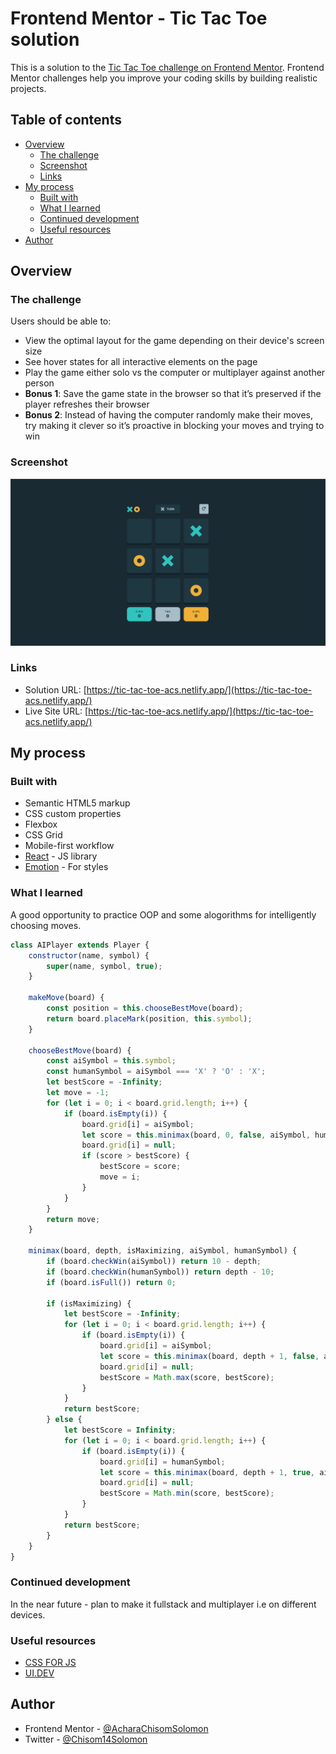 # Frontend Mentor - Tic Tac Toe solution

This is a solution to the [Tic Tac Toe challenge on Frontend Mentor](https://www.frontendmentor.io/challenges/tic-tac-toe-game-Re7ZF_E2v). Frontend Mentor challenges help you improve your coding skills by building realistic projects. 

## Table of contents

- [Overview](#overview)
  - [The challenge](#the-challenge)
  - [Screenshot](#screenshot)
  - [Links](#links)
- [My process](#my-process)
  - [Built with](#built-with)
  - [What I learned](#what-i-learned)
  - [Continued development](#continued-development)
  - [Useful resources](#useful-resources)
- [Author](#author)

## Overview

### The challenge

Users should be able to:

- View the optimal layout for the game depending on their device's screen size
- See hover states for all interactive elements on the page
- Play the game either solo vs the computer or multiplayer against another person
- **Bonus 1**: Save the game state in the browser so that it’s preserved if the player refreshes their browser
- **Bonus 2**: Instead of having the computer randomly make their moves, try making it clever so it’s proactive in blocking your moves and trying to win

### Screenshot

![](./image.png)

### Links

- Solution URL: [https://tic-tac-toe-acs.netlify.app/](https://tic-tac-toe-acs.netlify.app/)
- Live Site URL: [https://tic-tac-toe-acs.netlify.app/](https://tic-tac-toe-acs.netlify.app/)

## My process

### Built with

- Semantic HTML5 markup
- CSS custom properties
- Flexbox
- CSS Grid
- Mobile-first workflow
- [React](https://reactjs.org/) - JS library
- [Emotion](https://emotion.sh/docs/introduction) - For styles

### What I learned

A good opportunity to practice OOP and some alogorithms for intelligently choosing moves.


```js
class AIPlayer extends Player {
	constructor(name, symbol) {
		super(name, symbol, true);
	}

	makeMove(board) {
		const position = this.chooseBestMove(board);
		return board.placeMark(position, this.symbol);
	}

	chooseBestMove(board) {
		const aiSymbol = this.symbol;
		const humanSymbol = aiSymbol === 'X' ? 'O' : 'X';
		let bestScore = -Infinity;
		let move = -1;
		for (let i = 0; i < board.grid.length; i++) {
			if (board.isEmpty(i)) {
				board.grid[i] = aiSymbol;
				let score = this.minimax(board, 0, false, aiSymbol, humanSymbol);
				board.grid[i] = null;
				if (score > bestScore) {
					bestScore = score;
					move = i;
				}
			}
		}
		return move;
	}

	minimax(board, depth, isMaximizing, aiSymbol, humanSymbol) {
		if (board.checkWin(aiSymbol)) return 10 - depth;
		if (board.checkWin(humanSymbol)) return depth - 10;
		if (board.isFull()) return 0;

		if (isMaximizing) {
			let bestScore = -Infinity;
			for (let i = 0; i < board.grid.length; i++) {
				if (board.isEmpty(i)) {
					board.grid[i] = aiSymbol;
					let score = this.minimax(board, depth + 1, false, aiSymbol, humanSymbol);
					board.grid[i] = null;
					bestScore = Math.max(score, bestScore);
				}
			}
			return bestScore;
		} else {
			let bestScore = Infinity;
			for (let i = 0; i < board.grid.length; i++) {
				if (board.isEmpty(i)) {
					board.grid[i] = humanSymbol;
					let score = this.minimax(board, depth + 1, true, aiSymbol, humanSymbol);
					board.grid[i] = null;
					bestScore = Math.min(score, bestScore);
				}
			}
			return bestScore;
		}
	}
}
```

### Continued development

In the near future - plan to make it fullstack and multiplayer i.e on different devices.

### Useful resources

- [CSS FOR JS](https://courses.joshwcomeau.com/css-for-js)
- [UI.DEV](https://ui.dev/c/react)


## Author

- Frontend Mentor - [@AcharaChisomSolomon](https://www.frontendmentor.io/profile/AcharaChisomSolomon)
- Twitter - [@Chisom14Solomon](https://www.twitter.com/Chisom14Solomon/highlights)